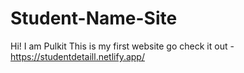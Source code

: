 # Student-Name-Site
 Hi! I am Pulkit
This is my first website go check it out -https://studentdetaill.netlify.app/
